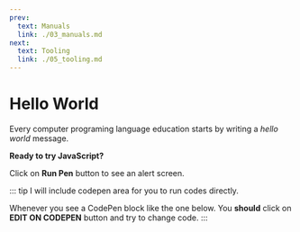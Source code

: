 ```yaml
---
prev:
  text: Manuals
  link: ./03_manuals.md 
next: 
  text: Tooling
  link: ./05_tooling.md
---
```


# Hello World

Every computer programing language education starts by writing a _hello world_ message.

**Ready to try JavaScript?**

Click on **Run Pen** button to see an alert screen.

::: tip
I will include codepen area for you to run codes directly.

Whenever you see a CodePen block like the one below.
You **should** click on **EDIT ON CODEPEN** button and try to change code.
:::

<CodePen
user="kaanna"
slug-hash="MWQMoKZ"
editable="true"
preview="true"
title="Hello World in Javascript"
:default-tab="['js','result']"
:theme="$isDarkMode? 'dark': 'light'"
/>
